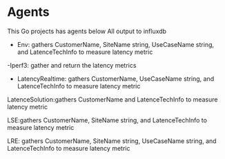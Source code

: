 # Agents

This Go projects has agents below
All output to influxdb

- Env: gathers CustomerName, SiteName string, UseCaseName string, and LatenceTechInfo 
to measure latency metric 

-Iperf3: gather and return the latency metrics 

- LatencyRealtime: gathers CustomerName, UseCaseName string, and LatenceTechInfo 
to measure latency metric

LatenceSolution:gathers CustomerName and LatenceTechInfo 
to measure latency metric

LSE:gathers CustomerName, SiteName string, and LatenceTechInfo 
to measure latency metric

LRE: gathers CustomerName, SiteName string, UseCaseName string, and LatenceTechInfo 
to measure latency metric